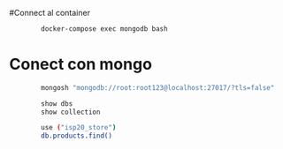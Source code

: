 
#Connect al container
```sh
        docker-compose exec mongodb bash
```

# Conect con mongo

```sh 
    	mongosh "mongodb://root:root123@localhost:27017/?tls=false"
```

```sh
        show dbs
        show collection
```

```sh
        use ("isp20_store")
        db.products.find()
```

